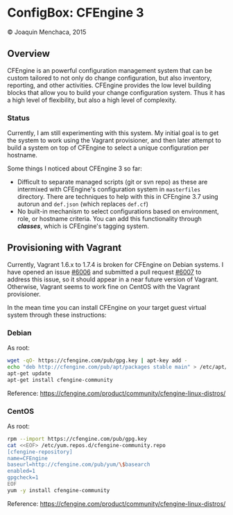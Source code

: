 # ConfigBox: CFEngine 3

© Joaquin Menchaca, 2015

## Overview

CFEngine is an powerful configuration management system that can be custom tailored to not only do change configuration, but also inventory, reporting, and other activities.  CFEngine provides the low level building blocks that allow you to build your change configuration system.  Thus it has a high level of flexibility, but also a high level of complexity.

### Status

Currently, I am still experimenting with this system.  My initial goal is to get the system to work using the Vagrant provisioner, and then later attempt to build a system on top of CFEngine to select a unique configuration per hostname.

Some things I noticed about CFEngine 3 so far:

 * Difficult to separate managed scripts (git or svn repo) as these are intermixed with CFEngine's configuration system in `masterfiles` directory.  There are techniques to help with this in CFEngine 3.7 using autorun and `def.json` (which replaces `def.cf`)
 * No built-in mechanism to select configurations based on environment, role, or hostname criteria.  You can add this functionality through ***classes***, which is CFEngine's tagging system.

## Provisioning with Vagrant

Currently, Vagrant 1.6.x to 1.7.4 is broken for CFEngine on Debian systems.  I have opened an issue [#6006](https://github.com/mitchellh/vagrant/issues/6006#event-365523006) and submitted a pull request [#6007](https://github.com/mitchellh/vagrant/pull/6007) to address this issue, so it should appear in a near future version of Vagrant.  Otherwise, Vagrant seems to work fine on CentOS with the Vagrant provisioner.

In the mean time you can install CFEngine on your target guest virtual system through these instructions:

### Debian

As root:

```bash
wget -qO- https://cfengine.com/pub/gpg.key | apt-key add -
echo "deb http://cfengine.com/pub/apt/packages stable main" > /etc/apt/sources.list.d/cfengine-community.list
apt-get update
apt-get install cfengine-community
```

Reference: https://cfengine.com/product/community/cfengine-linux-distros/

### CentOS

As root:

```bash
rpm --import https://cfengine.com/pub/gpg.key
cat <<EOF> /etc/yum.repos.d/cfengine-community.repo
[cfengine-repository]
name=CFEngine
baseurl=http://cfengine.com/pub/yum/\$basearch
enabled=1
gpgcheck=1
EOF
yum -y install cfengine-community
```

Reference: https://cfengine.com/product/community/cfengine-linux-distros/
